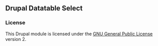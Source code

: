 ## Drupal Datatable Select

### License

This Drupal module is licensed under the [GNU General Public License](./LICENSE.md) version 2.
